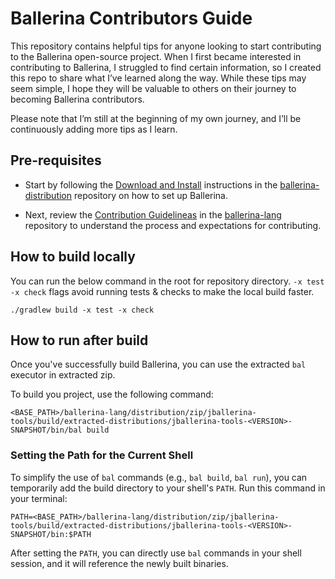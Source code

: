 # Ballerina Contributors Guide

This repository contains helpful tips for anyone looking to start contributing to the Ballerina open-source project. When I first became interested in contributing to Ballerina, I struggled to find certain information, so I created this repo to share what I’ve learned along the way. While these tips may seem simple, I hope they will be valuable to others on their journey to becoming Ballerina contributors.

Please note that I’m still at the beginning of my own journey, and I’ll be continuously adding more tips as I learn.

## Pre-requisites

- Start by following the [Download and Install](https://github.com/ballerina-platform/ballerina-distribution?tab=readme-ov-file#download-and-install) instructions in the [ballerina-distribution](https://github.com/ballerina-platform/ballerina-distribution) repository on how to set up Ballerina.

- Next, review the [Contribution Guidelineas](https://github.com/ballerina-platform/ballerina-lang/blob/master/CONTRIBUTING.md) in the [ballerina-lang](https://github.com/ballerina-platform/ballerina-lang) repository to understand the process and expectations for contributing.

## How to build locally

You can run the below command in the root for repository directory. `-x test -x check` flags avoid running tests & checks to make the local build faster.

```shell
./gradlew build -x test -x check
```

## How to run after build

Once you've successfully build Ballerina, you can use the extracted `bal` executor in extracted zip.

To build you project, use the following command:

```shell
<BASE_PATH>/ballerina-lang/distribution/zip/jballerina-tools/build/extracted-distributions/jballerina-tools-<VERSION>-SNAPSHOT/bin/bal build
```

### Setting the Path for the Current Shell

To simplify the use of `bal` commands (e.g., `bal build`, `bal run`), you can temporarily add the build directory to your shell's `PATH`. Run this command in your terminal:

```shell
PATH=<BASE_PATH>/ballerina-lang/distribution/zip/jballerina-tools/build/extracted-distributions/jballerina-tools-<VERSION>-SNAPSHOT/bin:$PATH
```

After setting the `PATH`, you can directly use `bal` commands in your shell session, and it will reference the newly built binaries.
